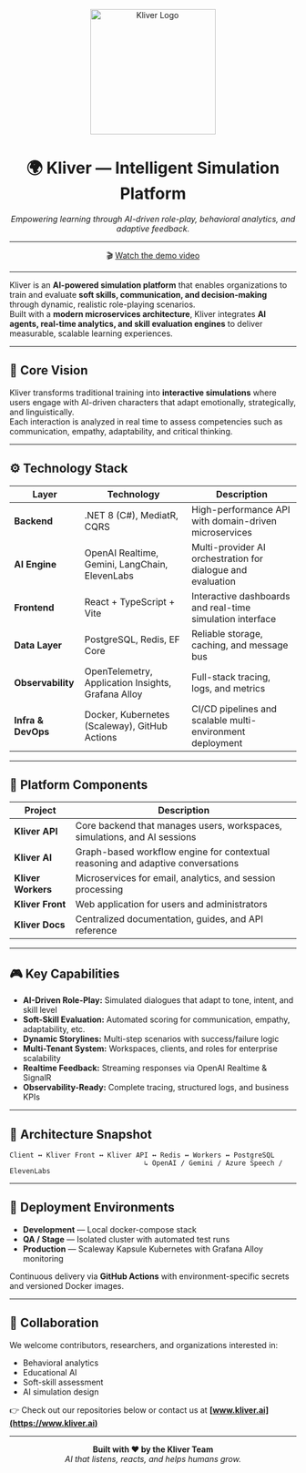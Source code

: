 <p align="center">
  <img src="https://www.kliver.ai/klivi/loading/logo_White.png" alt="Kliver Logo" width="220"/>
</p>

<h1 align="center">🌍 Kliver — Intelligent Simulation Platform</h1>

<p align="center">
  <em>Empowering learning through AI-driven role-play, behavioral analytics, and adaptive feedback.</em>
</p>

---

<p align="center">
  🎬 <a href="https://www.kliver.ai/klivi/home/Klivi.webm" target="_blank">Watch the demo video</a>
</p>

---

Kliver is an **AI-powered simulation platform** that enables organizations to train and evaluate **soft skills, communication, and decision-making** through dynamic, realistic role-playing scenarios.  
Built with a **modern microservices architecture**, Kliver integrates **AI agents, real-time analytics, and skill evaluation engines** to deliver measurable, scalable learning experiences.

---

## 🧠 Core Vision

Kliver transforms traditional training into **interactive simulations** where users engage with AI-driven characters that adapt emotionally, strategically, and linguistically.  
Each interaction is analyzed in real time to assess competencies such as communication, empathy, adaptability, and critical thinking.

---

## ⚙️ Technology Stack

| Layer | Technology | Description |
|-------|-------------|-------------|
| **Backend** | .NET 8 (C#), MediatR, CQRS | High-performance API with domain-driven microservices |
| **AI Engine** | OpenAI Realtime, Gemini, LangChain, ElevenLabs | Multi-provider AI orchestration for dialogue and evaluation |
| **Frontend** | React + TypeScript + Vite | Interactive dashboards and real-time simulation interface |
| **Data Layer** | PostgreSQL, Redis, EF Core | Reliable storage, caching, and message bus |
| **Observability** | OpenTelemetry, Application Insights, Grafana Alloy | Full-stack tracing, logs, and metrics |
| **Infra & DevOps** | Docker, Kubernetes (Scaleway), GitHub Actions | CI/CD pipelines and scalable multi-environment deployment |

---

## 🧩 Platform Components

| Project | Description |
|----------|--------------|
| **Kliver API** | Core backend that manages users, workspaces, simulations, and AI sessions |
| **Kliver AI** | Graph-based workflow engine for contextual reasoning and adaptive conversations |
| **Kliver Workers** | Microservices for email, analytics, and session processing |
| **Kliver Front** | Web application for users and administrators |
| **Kliver Docs** | Centralized documentation, guides, and API reference |

---

## 🎮 Key Capabilities

- **AI-Driven Role-Play:** Simulated dialogues that adapt to tone, intent, and skill level  
- **Soft-Skill Evaluation:** Automated scoring for communication, empathy, adaptability, etc.  
- **Dynamic Storylines:** Multi-step scenarios with success/failure logic  
- **Multi-Tenant System:** Workspaces, clients, and roles for enterprise scalability  
- **Realtime Feedback:** Streaming responses via OpenAI Realtime & SignalR  
- **Observability-Ready:** Complete tracing, structured logs, and business KPIs  

---

## 🧱 Architecture Snapshot
```
Client ↔ Kliver Front ↔ Kliver API ↔ Redis ↔ Workers ↔ PostgreSQL
                                 ↳ OpenAI / Gemini / Azure Speech / ElevenLabs
```

---

## 🚀 Deployment Environments

- **Development** — Local docker-compose stack  
- **QA / Stage** — Isolated cluster with automated test runs  
- **Production** — Scaleway Kapsule Kubernetes with Grafana Alloy monitoring  

Continuous delivery via **GitHub Actions** with environment-specific secrets and versioned Docker images.

---

## 🤝 Collaboration

We welcome contributors, researchers, and organizations interested in:
- Behavioral analytics  
- Educational AI  
- Soft-skill assessment  
- AI simulation design  

👉 Check out our repositories below or contact us at **[www.kliver.ai](https://www.kliver.ai)**

---

<p align="center">
  <strong>Built with ❤️ by the Kliver Team</strong><br/>
  <em>AI that listens, reacts, and helps humans grow.</em>
</p>
